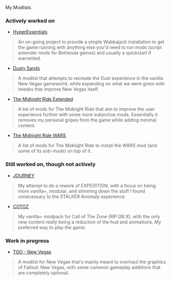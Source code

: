 
My Modlists

### Actively worked on

- [HyperEssentials](https://github.com/Biblioklept/hyperessentials)
> An on-going project to provide a simple Wabbajack installation to get the game running with anything else you'd need to run mods (script extender mods for Bethesda games) and usually a quickstart if warrented.
- [Dusty Sands](https://github.com/Biblioklept/dusty-sands)
> A modlist that attempts to recreate the Dust experience in the vanilla New Vegas gameworld, while expanding on what we were given with tweaks that improve New Vegas itself.
- [The Midnight Ride Extended](./tmr-extended)
> A list of mods for The Midnight Ride that aim to improve the user experience further with some more subjective mods. Essentially it removes my personal gripes from the game while adding minimal content.
- [The Midnight Ride WARS](./tmr-wars)
> A list of mods for The Midnight Ride to install the WARS mod (and some of its sub-mods) on top of it.

### Still worked on, though not actively

- [JOURNEY](./journey/)
> My attempt to do a rework of EXPEDITION, with a focus on being more vanilla+, modular, and slimming down the stuff I found unnecessary to the STALKER Anomaly experience.
- [COTOZ](./cotoz/)
> My vanilla+ modpack for Call of The Zone (RIP DR.X), with the only new content really being a reduction of the hud and animations. My preferred way to play the game.

### Work in progress

- [TGO - New Vegas](https://github.com/Biblioklept/total-graphics-overhaul-nv)
> A modlist for New Vegas that's mainly meant to overhaul the graphics of Fallout: New Vegas, with some common gameplay additions that are completely optional.